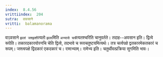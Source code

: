 ```yaml
---
index:  8.4.56
vrittiindex:  204
sutra:  वावसाने
vritti:  balamanorama 
---
```


वाऽवसाने `झलां जश्झशी`त्यतो `झला`मिति `अभ्यासे चर्चे`त्यतश्चरिति चानुवर्तते। तदाह--अवसान इति। द्वित्वे रूपेति। तकारदकारयोरनचि चेति द्वित्वे, तदभावे च रूपचतुष्टयमित्यर्थः। तत्र चर्त्वपक्षे द्वतकारमेकतकारं च रूपम्। जश्त्वपक्षे द्विदकारं एकदकारं च। रामाभ्याम्। रामेभ्य इति। चतुर्थीवत्प्रक्रिया सुगमिति भावः। 


